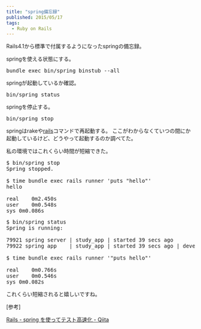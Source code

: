 ```yaml
---
title: "spring備忘録"
published: 2015/05/17
tags:
  - Ruby on Rails
---
```


<p>Rails4.1から標準で付属するようになったspringの備忘録。</p>

<p>springを使える状態にする。</p>

<pre class="code" data-lang="" data-unlink>bundle exec bin/spring binstub --all</pre>


<p>springが起動しているか確認。</p>

<pre class="code" data-lang="" data-unlink>bin/spring status</pre>


<p>springを停止する。</p>

<pre class="code" data-lang="" data-unlink>bin/spring stop</pre>


<p>springはrakeや<a class="keyword" href="http://d.hatena.ne.jp/keyword/rails">rails</a>コマンドで再起動する。
ここがわからなくていつの間にか起動しているけど、どうやって起動するのか調べてた。</p>

<p>私の環境ではこれくらい時間が短縮できた。</p>

<pre class="code" data-lang="" data-unlink>$ bin/spring stop
Spring stopped.

$ time bundle exec rails runner &#39;puts &#34;hello&#34;&#39;
hello

real    0m2.450s
user    0m0.548s
sys 0m0.086s</pre>




<pre class="code" data-lang="" data-unlink>$ bin/spring status
Spring is running:

79921 spring server | study_app | started 39 secs ago
79922 spring app    | study_app | started 39 secs ago | development mode

$ time bundle exec rails runner &#39;&#34;puts hello&#34;&#39;

real    0m0.766s
user    0m0.546s
sys 0m0.082s</pre>


<p>これくらい短縮されると嬉しいですね。</p>

<p>[参考]</p>

<p><a href="http://qiita.com/bibio/items/58806063bd2365a9832a">Rails - spring &#x3092;&#x4F7F;&#x3063;&#x3066;&#x30C6;&#x30B9;&#x30C8;&#x9AD8;&#x901F;&#x5316; - Qiita</a></p>

